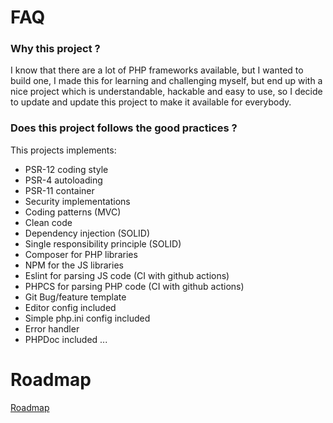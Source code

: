# FAQ

### Why this project ?
I know that there are a lot of PHP frameworks available, but I wanted to build one, I made this for learning and challenging myself, but end up with a nice project which is understandable, hackable and easy to use, so I decide to update and update this project to make it available for everybody.

### Does this project follows the good practices ?
This projects implements:

- PSR-12 coding style
- PSR-4 autoloading
- PSR-11 container
- Security implementations
- Coding patterns (MVC)
- Clean code
- Dependency injection (SOLID)
- Single responsibility principle (SOLID)
- Composer for PHP libraries
- NPM for the JS libraries
- Eslint for parsing JS code (CI with github actions)
- PHPCS for parsing PHP code (CI with github actions)
- Git Bug/feature template
- Editor config included
- Simple php.ini config included
- Error handler
- PHPDoc included
...

# Roadmap

[Roadmap](https://github.com/bakeiro/Light-PHP/projects)